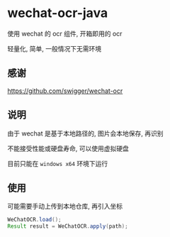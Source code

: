 # wechat-ocr-java
使用 wechat 的 ocr 组件, 开箱即用的 ocr

轻量化, 简单, 一般情况下无需环境

## 感谢
https://github.com/swigger/wechat-ocr

## 说明
由于 wechat 是基于本地路径的, 图片会本地保存, 再识别

不能接受性能或硬盘寿命, 可以使用虚拟硬盘

目前只能在 `windows x64` 环境下运行

## 使用
可能需要手动上传到本地仓库, 再引入坐标

``` java
WeChatOCR.load();
Result result = WeChatOCR.apply(path);
```
